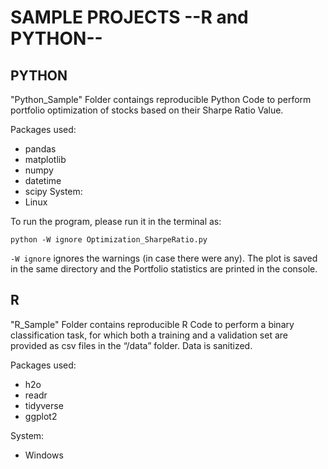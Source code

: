 # SAMPLE PROJECTS --R and PYTHON--

## PYTHON

"Python_Sample" Folder contaings reproducible Python Code to perform portfolio optimization of stocks based on their Sharpe Ratio Value.

Packages used:
* pandas
* matplotlib
* numpy
* datetime
* scipy
System:
* Linux

To run the program, please run it in the terminal as:
```
python -W ignore Optimization_SharpeRatio.py
```
`-W ignore` ignores the warnings (in case there were any). The plot is saved in the same directory and the Portfolio statistics are printed in the console. 


## R

"R_Sample" Folder contains reproducible R Code to perform a binary classification task, for which both a training and a validation set are provided as csv files in the “/data” folder. Data is sanitized. 

Packages used:
* h2o
* readr
* tidyverse
* ggplot2

System:
* Windows


